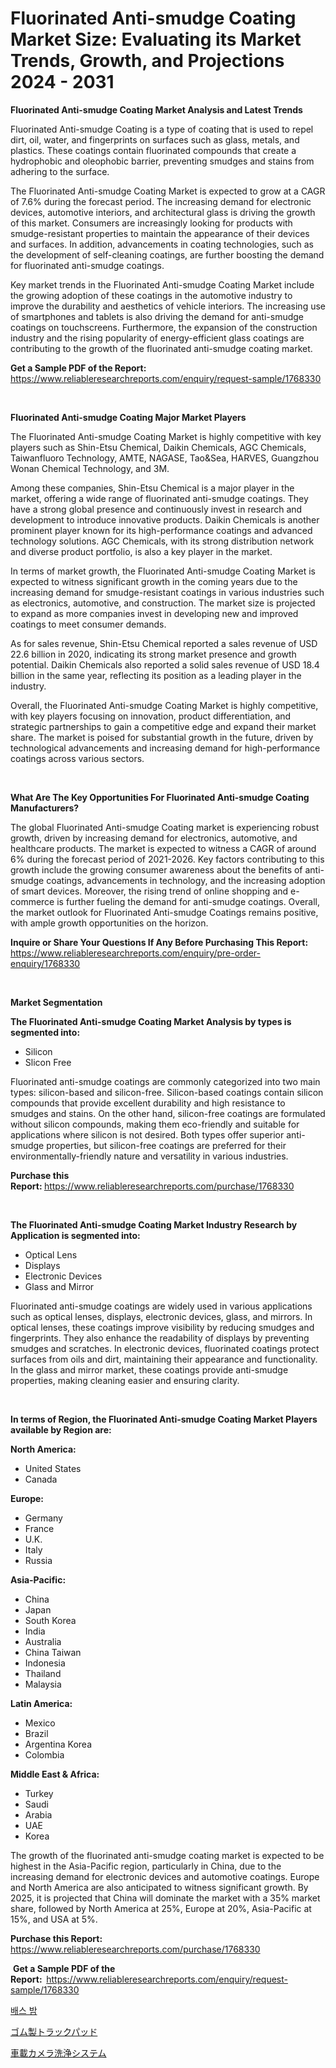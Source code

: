 <p><h1>Fluorinated Anti-smudge Coating Market Size: Evaluating its Market Trends, Growth, and Projections 2024 - 2031</h1></p><p><strong>Fluorinated Anti-smudge Coating Market Analysis and Latest Trends</strong></p>
<p><p>Fluorinated Anti-smudge Coating is a type of coating that is used to repel dirt, oil, water, and fingerprints on surfaces such as glass, metals, and plastics. These coatings contain fluorinated compounds that create a hydrophobic and oleophobic barrier, preventing smudges and stains from adhering to the surface.</p><p>The Fluorinated Anti-smudge Coating Market is expected to grow at a CAGR of 7.6% during the forecast period. The increasing demand for electronic devices, automotive interiors, and architectural glass is driving the growth of this market. Consumers are increasingly looking for products with smudge-resistant properties to maintain the appearance of their devices and surfaces. In addition, advancements in coating technologies, such as the development of self-cleaning coatings, are further boosting the demand for fluorinated anti-smudge coatings.</p><p>Key market trends in the Fluorinated Anti-smudge Coating Market include the growing adoption of these coatings in the automotive industry to improve the durability and aesthetics of vehicle interiors. The increasing use of smartphones and tablets is also driving the demand for anti-smudge coatings on touchscreens. Furthermore, the expansion of the construction industry and the rising popularity of energy-efficient glass coatings are contributing to the growth of the fluorinated anti-smudge coating market.</p></p>
<p><strong>Get a Sample PDF of the Report:&nbsp;</strong> <a href="https://www.reliableresearchreports.com/enquiry/request-sample/1768330">https://www.reliableresearchreports.com/enquiry/request-sample/1768330</a></p>
<p>&nbsp;</p>
<p><strong>Fluorinated Anti-smudge Coating Major Market Players</strong></p>
<p><p>The Fluorinated Anti-smudge Coating Market is highly competitive with key players such as Shin-Etsu Chemical, Daikin Chemicals, AGC Chemicals, Taiwanfluoro Technology, AMTE, NAGASE, Tao&Sea, HARVES, Guangzhou Wonan Chemical Technology, and 3M.</p><p>Among these companies, Shin-Etsu Chemical is a major player in the market, offering a wide range of fluorinated anti-smudge coatings. They have a strong global presence and continuously invest in research and development to introduce innovative products. Daikin Chemicals is another prominent player known for its high-performance coatings and advanced technology solutions. AGC Chemicals, with its strong distribution network and diverse product portfolio, is also a key player in the market.</p><p>In terms of market growth, the Fluorinated Anti-smudge Coating Market is expected to witness significant growth in the coming years due to the increasing demand for smudge-resistant coatings in various industries such as electronics, automotive, and construction. The market size is projected to expand as more companies invest in developing new and improved coatings to meet consumer demands.</p><p>As for sales revenue, Shin-Etsu Chemical reported a sales revenue of USD 22.6 billion in 2020, indicating its strong market presence and growth potential. Daikin Chemicals also reported a solid sales revenue of USD 18.4 billion in the same year, reflecting its position as a leading player in the industry.</p><p>Overall, the Fluorinated Anti-smudge Coating Market is highly competitive, with key players focusing on innovation, product differentiation, and strategic partnerships to gain a competitive edge and expand their market share. The market is poised for substantial growth in the future, driven by technological advancements and increasing demand for high-performance coatings across various sectors.</p></p>
<p>&nbsp;</p>
<p><strong>What Are The Key Opportunities For Fluorinated Anti-smudge Coating Manufacturers?</strong></p>
<p><p>The global Fluorinated Anti-smudge Coating market is experiencing robust growth, driven by increasing demand for electronics, automotive, and healthcare products. The market is expected to witness a CAGR of around 6% during the forecast period of 2021-2026. Key factors contributing to this growth include the growing consumer awareness about the benefits of anti-smudge coatings, advancements in technology, and the increasing adoption of smart devices. Moreover, the rising trend of online shopping and e-commerce is further fueling the demand for anti-smudge coatings. Overall, the market outlook for Fluorinated Anti-smudge Coatings remains positive, with ample growth opportunities on the horizon.</p></p>
<p><strong>Inquire or Share Your Questions If Any Before Purchasing This Report:</strong> <a href="https://www.reliableresearchreports.com/enquiry/pre-order-enquiry/1768330">https://www.reliableresearchreports.com/enquiry/pre-order-enquiry/1768330</a></p>
<p>&nbsp;</p>
<p><strong>Market Segmentation</strong></p>
<p><strong>The Fluorinated Anti-smudge Coating Market Analysis by types is segmented into:</strong></p>
<p><ul><li>Silicon</li><li>Slicon Free</li></ul></p>
<p><p>Fluorinated anti-smudge coatings are commonly categorized into two main types: silicon-based and silicon-free. Silicon-based coatings contain silicon compounds that provide excellent durability and high resistance to smudges and stains. On the other hand, silicon-free coatings are formulated without silicon compounds, making them eco-friendly and suitable for applications where silicon is not desired. Both types offer superior anti-smudge properties, but silicon-free coatings are preferred for their environmentally-friendly nature and versatility in various industries.</p></p>
<p><strong>Purchase this Report:&nbsp;</strong><a href="https://www.reliableresearchreports.com/purchase/1768330">https://www.reliableresearchreports.com/purchase/1768330</a></p>
<p>&nbsp;</p>
<p><strong>The Fluorinated Anti-smudge Coating Market Industry Research by Application is segmented into:</strong></p>
<p><ul><li>Optical Lens</li><li>Displays</li><li>Electronic Devices</li><li>Glass and Mirror</li></ul></p>
<p><p>Fluorinated anti-smudge coatings are widely used in various applications such as optical lenses, displays, electronic devices, glass, and mirrors. In optical lenses, these coatings improve visibility by reducing smudges and fingerprints. They also enhance the readability of displays by preventing smudges and scratches. In electronic devices, fluorinated coatings protect surfaces from oils and dirt, maintaining their appearance and functionality. In the glass and mirror market, these coatings provide anti-smudge properties, making cleaning easier and ensuring clarity.</p></p>
<p>&nbsp;</p>
<p><strong>In terms of Region, the Fluorinated Anti-smudge Coating Market Players available by Region are:</strong></p>
<p>
    <p> <strong> North America: </strong>
        <ul>
            <li>United States</li>
            <li>Canada</li>
        </ul>
        </p> 
    <p> <strong> Europe: </strong>
        <ul>
            <li>Germany</li>
            <li>France</li>
            <li>U.K.</li>
            <li>Italy</li>
            <li>Russia</li>
        </ul>
        </p> 
    <p> <strong> Asia-Pacific: </strong>
        <ul>
            <li>China</li>
            <li>Japan</li>
            <li>South Korea</li>
            <li>India</li>
            <li>Australia</li>
            <li>China Taiwan</li>
            <li>Indonesia</li>
            <li>Thailand</li>
            <li>Malaysia</li>
        </ul>
        </p> 
    <p> <strong> Latin America: </strong>
        <ul>
            <li>Mexico</li>
            <li>Brazil</li>
            <li>Argentina Korea</li>
            <li>Colombia</li>
        </ul>
        </p> 
    <p> <strong> Middle East & Africa: </strong>
        <ul>
            <li>Turkey</li>
            <li>Saudi</li>
            <li>Arabia</li>
            <li>UAE</li>
            <li>Korea</li>
        </ul>
    </p>
    </p>
<p><p>The growth of the fluorinated anti-smudge coating market is expected to be highest in the Asia-Pacific region, particularly in China, due to the increasing demand for electronic devices and automotive coatings. Europe and North America are also anticipated to witness significant growth. By 2025, it is projected that China will dominate the market with a 35% market share, followed by North America at 25%, Europe at 20%, Asia-Pacific at 15%, and USA at 5%.</p></p>
<p><strong>Purchase this Report: </strong><a href="https://www.reliableresearchreports.com/purchase/1768330">https://www.reliableresearchreports.com/purchase/1768330</a></p>
<p>&nbsp;<strong>Get a Sample PDF of the Report:&nbsp;&nbsp;</strong><a href="https://www.reliableresearchreports.com/enquiry/request-sample/1768330">https://www.reliableresearchreports.com/enquiry/request-sample/1768330</a></p>
<p><strong></strong></p>
<p><p><a href="https://medium.com/@everettilkinson56562023/%EB%B0%94%EC%93%B0-%ED%8F%BC-%EC%8B%9C%EC%9E%A5-%EA%B7%9C%EB%AA%A8-%EC%8B%9C%EC%9E%A5-%EC%A0%84%EB%A7%9D-%EB%B0%8F-%EC%8B%9C%EC%9E%A5-%EC%98%88%EC%B8%A1-2024%EB%85%84%EB%B6%80%ED%84%B0-2031%EB%85%84%EA%B9%8C%EC%A7%80-e7f840cd8501">배스 밤</a></p><p><a href="https://medium.com/@rusty-marie2024/%E3%83%A9%E3%83%90%E3%83%BC%E3%83%88%E3%83%A9%E3%83%83%E3%82%AF%E3%83%91%E3%83%83%E3%83%89%E3%81%AE%E5%B8%82%E5%A0%B4%E5%88%86%E6%9E%90%E3%81%A824%E5%B9%B4%E3%81%8B%E3%82%8931%E5%B9%B4%E3%81%BE%E3%81%A7%E3%81%AE%E6%9C%9F%E9%96%93%E3%81%AE%E3%82%B5%E3%82%A4%E3%82%BA%E4%BA%88%E6%B8%AC-83c3b6cff32a">ゴム製トラックパッド</a></p><p><a href="https://medium.com/@rusty-marie2024/%E8%87%AA%E5%8B%95%E8%BB%8A%E3%82%AB%E3%83%A1%E3%83%A9%E3%82%AF%E3%83%AA%E3%83%BC%E3%83%8B%E3%83%B3%E3%82%B0%E3%82%B7%E3%82%B9%E3%83%86%E3%83%A0%E5%B8%82%E5%A0%B4%E8%A6%8F%E6%A8%A1%E3%81%AF-%E3%82%B0%E3%83%AD%E3%83%BC%E3%83%90%E3%83%AB%E7%94%A3%E6%A5%AD%E3%81%AB%E3%81%8A%E3%81%91%E3%82%8B%E6%9C%80%E9%81%A9%E3%81%AA%E3%83%9E%E3%83%BC%E3%82%B1%E3%83%86%E3%82%A3%E3%83%B3%E3%82%B0%E3%83%81%E3%83%A3%E3%83%8D%E3%83%AB%E3%82%92%E6%98%8E%E3%82%89%E3%81%8B%E3%81%AB%E3%81%97%E3%81%BE%E3%81%99-5db72ebad6c7">車載カメラ洗浄システム</a></p></p>